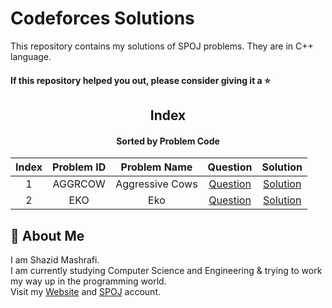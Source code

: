 # Codeforces Solutions

This repository contains my solutions of SPOJ problems. They are in C++ language.  

#### If this repository helped you out, please consider giving it a :star:

<div align="center">

## Index 
#### Sorted by Problem Code
|  Index  |  Problem ID  | Problem Name | Question | Solution |
| :-----: | :----------: | :----------: | :------: | :------: |
| 1 | AGGRCOW | Aggressive Cows | [Question](https://www.spoj.com/problems/AGGRCOW) | [Solution](https://github.com/ShazidMashrafi/SPOJ-Solutions/tree/main/Codes/AGGRCOW%20-%20Aggressive%20Cows)
| 2 | EKO | Eko | [Question](https://www.spoj.com/problems/EKO) | [Solution](https://github.com/ShazidMashrafi/SPOJ-Solutions/tree/main/Codes/EKO%20-%20Eko)


</div>

## 🚀 About Me

I am Shazid Mashrafi.  
I am currently studying Computer Science and Engineering & trying to work my way up in the programming world.     
Visit my [Website](https://shazidmashrafi.com) and [SPOJ](https://www.spoj.com/users/shazidmashrafi) account.